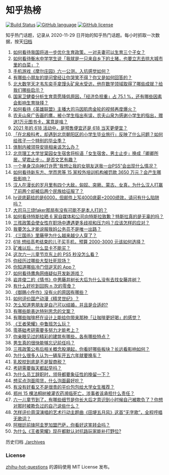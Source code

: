 # 知乎热榜
[![Build Status](https://github.com/ToWeLong/zhihu-hot-questions/workflows/CI/badge.svg)](https://github.com/ToWeLong/zhihu-hot-questions/actions)
[![GitHub language](https://img.shields.io/badge/language-golang-orange.svg)](https://golang.org/)
[![GitHub license](https://img.shields.io/github/license/ToWeLong/zhihu-hot-questions)](https://github.com/ToWeLong/zhihu-hot-questions/blob/main/LICENSE)

知乎热门话题，记录从 2020-11-29 日开始的知乎热门话题。每小时抓取一次数据，按天[归档](./archives)

<!-- BEGIN -->

1. [如何看待我国将进一步优化生育政策，一对夫妻可以生育三个子女？](https://www.zhihu.com/question/462390587)
1. [如何看待衡水中学学生说「我就是一只来自乡下的土猪，也要立志去拱大城市里的白菜」？](https://www.zhihu.com/question/462345321)
1. [手机游戏《摩尔庄园》六一公测，入坑感觉如何？](https://www.zhihu.com/question/458172840)
1. [有哪些小朋友的提问曾经让你哭笑不得？你又是如何回答的？](https://www.zhihu.com/question/461283494)
1. [北大数学天才韦东奕手拿馒头矿泉水受访，他在数学领域取得了哪些成就？给我们哪些启示？](https://www.zhihu.com/question/462169322)
1. [国家卫健委分析生育意愿降低原因，「经济负担重」占 75.1 %，还有哪些因素会影响生育抉择？](https://www.zhihu.com/question/462526540)
1. [如何看待《英雄联盟》主播大司马因肌肉金轮的视频再度爆火？](https://www.zhihu.com/question/461809084)
1. [农夫山泉广告画的鹰，被小学生指出有误，农夫山泉为感谢小学生的指出，赠送1万元图书卡，寓意是啥？](https://www.zhihu.com/question/462023008)
1. [2021 年的 618 活动中，是预售便宜还是 618 当天更便宜？](https://www.zhihu.com/question/461194384)
1. [「在北极科考，却遇到北京朝阳区的小学生毕业旅行」反映了什么问题？如何给孩子一个特别的毕业季？](https://www.zhihu.com/question/461429592)
1. [体制内被领导安排相亲该怎么办？](https://www.zhihu.com/question/460637014)
1. [北京理工大学甘棠园女生宿舍将标语「女生宿舍，男士止步」换成「卿卿所居，望君止步」，是否文艺有趣？](https://www.zhihu.com/question/462400196)
1. [一个单身汉向神灯许愿“我想让我的女朋友送我一台PS5”会出现什么情况？](https://www.zhihu.com/question/441177338)
1. [如何看待新东方、学而思等 15 家校外培训机构被罚款 3650 万元？会产生哪些影响？](https://www.zhihu.com/question/462535567)
1. [汉人在漫长的岁月里有四个大敌，匈奴、突厥、蒙古、女真，为什么汉人打赢了前两个却被后两个民族给征服了？](https://www.zhihu.com/question/353844694)
1. [hr说底薪给的是6000，但邮件上写4000底薪+2000绩效，请问有什么陷阱吗？](https://www.zhihu.com/question/279752230)
1. [大司马三烧faker那局有没有可能不是本人打的？](https://www.zhihu.com/question/459219863)
1. [如何看待特斯拉晒 6 家自媒体和公司向特斯拉致歉？特斯拉真的是无辜的吗？](https://www.zhihu.com/question/462076486)
1. [三孩政策会使女性在职场中遭遇更多歧视和压力吗？应该怎样的应对？](https://www.zhihu.com/question/462489226)
1. [我要怎么才能说服我妈公务员不是唯一出路？](https://www.zhihu.com/question/455473165)
1. [《三国杀》里藤甲为什么越来越少人穿了？](https://www.zhihu.com/question/461025306)
1. [618 想给高考结束的儿子买手机，预算 2000-3000 元该如何选择？](https://www.zhihu.com/question/460341652)
1. [矿难以后，什么显卡不能买？](https://www.zhihu.com/question/457188655)
1. [这次六一儿童节京东上的 PS5 秒没怎么看？](https://www.zhihu.com/question/462492031)
1. [你经历过哪些大型社死现场？](https://www.zhihu.com/question/439032546)
1. [你知道哪些冷门但逆天的 App？](https://www.zhihu.com/question/37524914)
1. [如何看待鹰角网络疑似开发新游戏？](https://www.zhihu.com/question/462250122)
1. [岩井俊二的《情书》中男藤井树长大后为什么没有去找女藤井树？](https://www.zhihu.com/question/299839767)
1. [有什么好吃到回购 n 次的零食？](https://www.zhihu.com/question/351402153)
1. [《御赐小仵作》没有火的原因有哪些？](https://www.zhihu.com/question/457943894)
1. [如何评价国产动漫《精灵世纪》？](https://www.zhihu.com/question/33717323)
1. [怎么知道男朋友是自己可以结婚，并且是合适的?](https://www.zhihu.com/question/449911702)
1. [有哪些能表达特别思念的文案？](https://www.zhihu.com/question/452948481)
1. [有哪些咖啡杯在设计上能给你带来那种「让咖啡更好喝」的感觉？](https://www.zhihu.com/question/460013534)
1. [《王者荣耀》中鲁班怎么玩？](https://www.zhihu.com/question/375833811)
1. [零基础考研需要多努力才能考上？](https://www.zhihu.com/question/455549160)
1. [你亲眼见过的精彩的建筑有哪些，各有哪些特点？](https://www.zhihu.com/question/22224895)
1. [男生真的很快能够忘记前任吗？](https://www.zhihu.com/question/459584381)
1. [三孩政策公布后相关概念股潮起，你看好哪些板块？长远看影响如何？](https://www.zhihu.com/question/462412591)
1. [为什么很多人认为一辆车开五六年就要换车？](https://www.zhihu.com/question/37958506)
1. [乳胶枕到底是不是智商税？](https://www.zhihu.com/question/419436850)
1. [考研需要每天都起早吗？](https://www.zhihu.com/question/450289602)
1. [为什么员工辞职时，领导都要象征性的挽留一下？](https://www.zhihu.com/question/459351020)
1. [想买点泡面囤货，什么泡面最好吃？](https://www.zhihu.com/question/288238482)
1. [有没有好看又不是很贵的平价包包给大学女生推荐？](https://www.zhihu.com/question/291016365)
1. [郑州 15 棵法桐树被灌农药濒临死亡，涉事者该承担什么责任？](https://www.zhihu.com/question/462006651)
1. [六一儿童节到了，有哪些细节是你长大后才意识到小时候自己被欺负了？你想对那时被欺负过的自己说些什么？](https://www.zhihu.com/question/462398897)
1. [怎样评价周深演唱的艺术行动主题曲《田埂五月风》这首“无字歌”，全程哼唱无歌词？](https://www.zhihu.com/question/462468969)
1. [阿根廷前锋阿圭罗加盟巴萨，你看好这笔转会吗？](https://www.zhihu.com/question/462469023)
1. [为什么《王者荣耀》现在都默认对抗路玩家能补打野位?](https://www.zhihu.com/question/462063708)

<!-- END -->

历史归档 [./archives](./archives)


### License
[zhihu-hot-questions](https://github.com/towelong/zhihu-hot-questions) 的源码使用 MIT License 发布。
